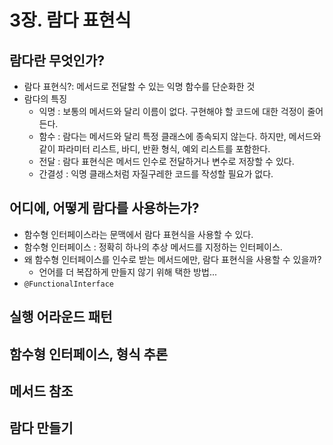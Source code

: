 # 3장. 람다 표현식

## 람다란 무엇인가?

- 람다 표현식?: 메서드로 전달할 수 있는 익명 함수를 단순화한 것
- 람다의 특징
    - 익명 : 보통의 메서드와 달리 이름이 없다. 구현해야 할 코드에 대한 걱정이 줄어든다.
    - 함수 : 람다는 메서드와 달리 특정 클래스에 종속되지 않는다. 하지만, 메서드와 같이 파라미터 리스트, 바디, 반환 형식, 예외 리스트를 포함한다.
    - 전달 : 람다 표현식은 메서드 인수로 전달하거나 변수로 저장할 수 있다.
    - 간결성 : 익명 클래스처럼 자질구레한 코드를 작성할 필요가 없다.

  
## 어디에, 어떻게 람다를 사용하는가?

- 함수형 인터페이스라는 문맥에서 람다 표현식을 사용할 수 있다.
- 함수형 인터페이스 : 정확히 하나의 추상 메서드를 지정하는 인터페이스.
- 왜 함수형 인터페이스를 인수로 받는 메서드에만, 람다 표현식을 사용할 수 있을까?
  - 언어를 더 복잡하게 만들지 않기 위해 택한 방법...
- `@FunctionalInterface`  

## 실행 어라운드 패턴
## 함수형 인터페이스, 형식 추론
## 메서드 참조
## 람다 만들기